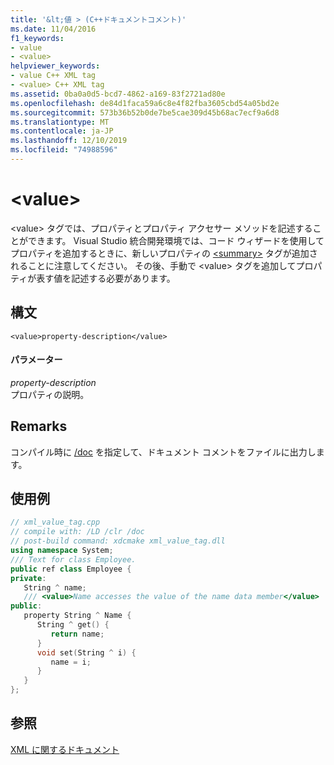 ```yaml
---
title: '&lt;値 > (C++ドキュメントコメント)'
ms.date: 11/04/2016
f1_keywords:
- value
- <value>
helpviewer_keywords:
- value C++ XML tag
- <value> C++ XML tag
ms.assetid: 0ba0a0d5-bcd7-4862-a169-83f2721ad80e
ms.openlocfilehash: de84d1faca59a6c8e4f82fba3605cbd54a05bd2e
ms.sourcegitcommit: 573b36b52b0de7be5cae309d45b68ac7ecf9a6d8
ms.translationtype: MT
ms.contentlocale: ja-JP
ms.lasthandoff: 12/10/2019
ms.locfileid: "74988596"
---
```

# <a name="ltvaluegt"></a>&lt;value&gt;

\<value> タグでは、プロパティとプロパティ アクセサー メソッドを記述することができます。 Visual Studio 統合開発環境では、コード ウィザードを使用してプロパティを追加するときに、新しいプロパティの [\<summary>](summary-visual-cpp.md) タグが追加されることに注意してください。 その後、手動で \<value> タグを追加してプロパティが表す値を記述する必要があります。

## <a name="syntax"></a>構文

```
<value>property-description</value>
```

#### <a name="parameters"></a>パラメーター

*property-description*<br/>
プロパティの説明。

## <a name="remarks"></a>Remarks

コンパイル時に [/doc](doc-process-documentation-comments-c-cpp.md) を指定して、ドキュメント コメントをファイルに出力します。

## <a name="example"></a>使用例

```cpp
// xml_value_tag.cpp
// compile with: /LD /clr /doc
// post-build command: xdcmake xml_value_tag.dll
using namespace System;
/// Text for class Employee.
public ref class Employee {
private:
   String ^ name;
   /// <value>Name accesses the value of the name data member</value>
public:
   property String ^ Name {
      String ^ get() {
         return name;
      }
      void set(String ^ i) {
         name = i;
      }
   }
};
```

## <a name="see-also"></a>参照

[XML に関するドキュメント](xml-documentation-visual-cpp.md)
